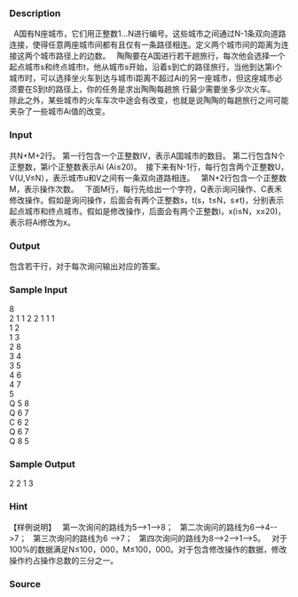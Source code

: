 
### Description
  A国有N座城市，它们用正整数1…N进行编号。这些城市之间通过N-1条双向道路连接，使得任意两座城市间都有且仅有一条路径相连。定义两个城市间的距离为连接这两个城市路径上的边数。
  陶陶要在A国进行若干趟旅行，每次他会选择一个起点城市s和终点城市t，他从城市s开始，沿着s到亡的路径旅行，当他到达第i个城市时，可以选择坐火车到达与城市i距离不超过Ai的另一座城市，但这座城市必须要在S到t的路径上，你的任务是求出陶陶每趟旅
行最少需要坐多少次火车。
    除此之外，某些城市的火车车次中途会有改变，也就是说陶陶的每趟旅行之间可能夹杂了一些城市Ai值的改变。

### Input
共N+M+2行。
第一行包含一个正整数Ⅳ，表示A国城市的数目。
第二行包含N个正整数，第i个正整数表示Ai (Ai≤20)。
 接下来有N-1行，每行包含两个正整数U，V(U,V≤N），表示城市u和V之间有一条双向道路相连。
  第N+2行包含一个正整数M，表示操作次数。
  下面M行，每行先给出一个字符，Q表示询问操作、C表禾修改操作。假如是询问操作，后面会有两个正整数s，t(s，t≤N，s≠t)，分别表示起点城市和终点城市。假如是修改操作，后面会有两个正整数i，x(i≤N，x≤20)，表示将Ai修改为x。

### Output
包含若干行，对于每次询问输出对应的答案。


### Sample Input

8                        
2 1 1 2 2 1 1 1                 
1 2                       
1 3                       
2 8                        
3 4                        
3 5                        
4 6                        
4 7                        
5                         
Q 5 8                       
Q 6 7                       
C 6 2                       
Q 6 7                       
Q 8 5                       


### Sample Output
2
2
1
3

### Hint
【样例说明】
  第一次询问的路线为5-->1-->8；
  第二次询问的路线为6-->4-->7；
  第三次询问的路线为6 -->7；
  第四次询问的路线为8-->2-->1-->5。
  对于100%的数据满足N≤100，000，M≤100，000。对于包含修改操作的数据，修改操作约占操作总数的三分之一。

### Source
